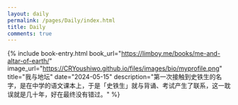 ```yaml
---
layout: daily
permalink: /pages/Daily/index.html
title: Daily
comments: true
---
```


{% include book-entry.html 
    book_url="https://limboy.me/books/me-and-altar-of-earth/" 
    image_url="https://CRYoushiwo.github.io/files/images/bio/myprofile.png" 
    title="我与地坛" 
    date="2024-05-15" 
    description="第一次接触到史铁生的名字，是在中学的语文课本上，于是「史铁生」就与背诵、考试产生了联系，这一耽误就是几十年，好在最终没有错过。" 
%}

